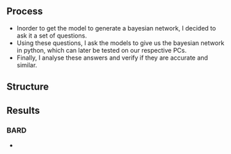 ## Process
- Inorder to get the model to generate a bayesian network, I decided to
  ask it a set of questions.
- Using these questions, I ask the models to give us the bayesian network
  in python, which can later be tested on our respective PCs.
- Finally, I analyse these answers and verify if they are accurate and similar.

## Structure


## Results
  ### BARD
  - 